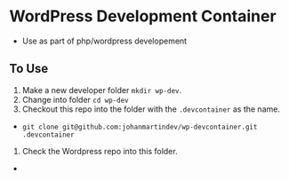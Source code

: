 # WordPress Development Container
* Use as part of php/wordpress developement
## To Use
1. Make a new developer folder `mkdir wp-dev`.
  1. Change into folder `cd wp-dev`
  1. Checkout this repo into the folder with the `.devcontainer` as the name.
  * `git clone git@github.com:johanmartindev/wp-devcontainer.git .devcontainer`
  1. Check the Wordpress repo into this folder.
  *
